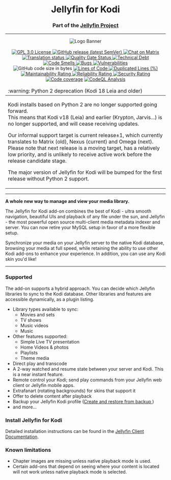 <h1 align="center">Jellyfin for Kodi</h1>
<h3 align="center">Part of the <a href="https://jellyfin.org">Jellyfin Project</a></h3>

---

<p align="center">
<img alt="Logo Banner" src="https://raw.githubusercontent.com/jellyfin/jellyfin-ux/master/branding/SVG/banner-logo-solid.svg?sanitize=true"/>
<br/>
<br/>
<a href="https://github.com/jellyfin/jellyfin-kodi">
<img src="https://img.shields.io/github/license/jellyfin/jellyfin-kodi" alt="GPL 3.0 License" />
</a>
<a href="https://github.com/jellyfin/jellyfin-kodi/releases">
<img src="https://img.shields.io/github/v/release/jellyfin/jellyfin-kodi" alt="GitHub release (latest SemVer)" />
</a>
<a href="https://matrix.to/#/+jellyfin:matrix.org">
<img alt="Chat on Matrix" src="https://img.shields.io/matrix/jellyfin:matrix.org.svg?logo=matrix"/>
</a>
<br />
<a href="https://translate.jellyfin.org/engage/jellyfin/?utm_source=widget">
<img src="https://translate.jellyfin.org/widgets/jellyfin/-/jellyfin-kodi/svg-badge.svg" alt="Translation status" />
</a>
<a href="https://sonarcloud.io/dashboard?id=jellyfin_jellyfin-kodi">
<img src="https://sonarcloud.io/api/project_badges/measure?project=jellyfin_jellyfin-kodi&metric=alert_status" alt="Quality Gate Status" />
</a>
<a href="https://sonarcloud.io/dashboard?id=jellyfin_jellyfin-kodi">
<img src="https://sonarcloud.io/api/project_badges/measure?project=jellyfin_jellyfin-kodi&metric=sqale_index" alt="Technical Debt" />
</a>
<br />
<a href="https://sonarcloud.io/dashboard?id=jellyfin_jellyfin-kodi">
<img src="https://sonarcloud.io/api/project_badges/measure?project=jellyfin_jellyfin-kodi&metric=code_smells" alt="Code Smells" />
</a>
<a href="https://sonarcloud.io/dashboard?id=jellyfin_jellyfin-kodi">
<img src="https://sonarcloud.io/api/project_badges/measure?project=jellyfin_jellyfin-kodi&metric=bugs" alt="Bugs" />
</a>
<a href="https://sonarcloud.io/dashboard?id=jellyfin_jellyfin-kodi">
<img src="https://sonarcloud.io/api/project_badges/measure?project=jellyfin_jellyfin-kodi&metric=vulnerabilities" alt="Vulnerabilities" />
</a>
<br />
<img src="https://img.shields.io/github/languages/code-size/jellyfin/jellyfin-kodi" alt="GitHub code size in bytes" />
<a href="https://sonarcloud.io/dashboard?id=jellyfin_jellyfin-kodi">
<img src="https://sonarcloud.io/api/project_badges/measure?project=jellyfin_jellyfin-kodi&metric=ncloc" alt="Lines of Code" />
</a>
<a href="https://sonarcloud.io/dashboard?id=jellyfin_jellyfin-kodi">
<img src="https://sonarcloud.io/api/project_badges/measure?project=jellyfin_jellyfin-kodi&metric=duplicated_lines_density" alt="Duplicated Lines (%)" />
</a>
<br />
<a href="https://sonarcloud.io/dashboard?id=jellyfin_jellyfin-kodi">
<img src="https://sonarcloud.io/api/project_badges/measure?project=jellyfin_jellyfin-kodi&metric=sqale_rating" alt="Maintainability Rating" />
</a>
<a href="https://sonarcloud.io/dashboard?id=jellyfin_jellyfin-kodi">
<img src="https://sonarcloud.io/api/project_badges/measure?project=jellyfin_jellyfin-kodi&metric=reliability_rating" alt="Reliability Rating" />
</a>
<a href="https://sonarcloud.io/dashboard?id=jellyfin_jellyfin-kodi">
<img src="https://sonarcloud.io/api/project_badges/measure?project=jellyfin_jellyfin-kodi&metric=security_rating" alt="Security Rating" />
</a>
<br />
<a href="https://codecov.io/github/jellyfin/jellyfin-kodi"><img src="https://codecov.io/github/jellyfin/jellyfin-kodi/graph/badge.svg" alt="Code coverage" /></a>
<a href="https://github.com/jellyfin/jellyfin-kodi/actions/workflows/codeql.yaml"><img alt="CodeQL Analysis" src="https://github.com/jellyfin/jellyfin-kodi/actions/workflows/codeql.yaml/badge.svg" /></a>
</p>

<table>
  <thead>
    <tr>
      <td align="left">
        :warning: Python 2 deprecation (Kodi 18 Leia and older)
      </td>
    </tr>
  </thead>

  <tbody>
    <tr>
      <td>
        <p>
          Kodi installs based on Python 2 are no longer supported
          going forward.
          <br/>
          This means that Kodi v18 (Leia) and earlier
          (Krypton, Jarvis...) is no longer supported,
          and will cease receiving updates.
        </p>
        <p>
          Our informal support target is current release±1,
          which currently translates to Matrix (old), Nexus (current) and Omega (next).
          <br />
          Please note that next release is a moving target,
          has a relatively low priority,
          and is unlikely to receive active work before the release candidate stage.
        </p>
        <p>
          The major version of Jellyfin for Kodi will be bumped for the first release without Python 2 support.
        </p>
      </td>
    </tr>
  </tbody>
</table>

---

**A whole new way to manage and view your media library.**

The Jellyfin for Kodi add-on combines the best of Kodi - ultra smooth navigation, beautiful UIs and playback of any file under the sun, and Jellyfin - the most powerful open source multi-client media metadata indexer and server. You can now retire your MySQL setup in favor of a more flexible setup.

Synchronize your media on your Jellyfin server to the native Kodi database, browsing your media at full speed, while retaining the ability to use other Kodi add-ons to enhance your experience. In addition, you can use any Kodi skin you'd like!

---

### Supported

The add-on supports a hybrid approach. You can decide which Jellyfin libraries to sync to the Kodi database. Other libraries and features are accessible dynamically, as a plugin listing.

- Library types available to sync:
  - Movies and sets
  - TV shows
  - Music videos
  - Music
- Other features supported:
  - Simple Live TV presentation
  - Home Videos & photos
  - Playlists
  - Theme media
- Direct play and transcode
- A 2-way watched and resume state between your server and Kodi. This is a near instant feature.
- Remote control your Kodi; send play commands from your Jellyfin web client or Jellyfin mobile apps.
- Extrafanart (rotating backgrounds) for skins that support it
- Offer to delete content after playback
- Backup your Jellyfin Kodi profile ([Create and restore from backup
](https://web.archive.org/web/20190202213116/https://github.com/MediaBrowser/plugin.video.emby/wiki/create-and-restore-from-backup))
- and more...

### Install Jellyfin for Kodi

Detailed installation instructions can be found in the [Jellyfin Client Documentation](https://docs.jellyfin.org/general/clients/kodi.html).

<!-- Get started with the [wiki guide](https://github.com/MediaBrowser/plugin.video.emby/wiki) -->

### Known limitations

- Chapter images are missing unless native playback mode is used.
- Certain add-ons that depend on seeing where your content is located will not work unless native playback mode is selected.
